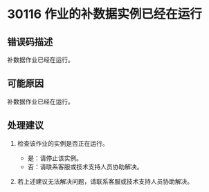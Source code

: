 # 30116 作业的补数据实例已经在运行<a name="dgc_01_196"></a>

## 错误码描述<a name="zh-cn_topic_0000001160798883_section763514613520"></a>

补数据作业已经在运行。

## 可能原因<a name="zh-cn_topic_0000001160798883_section1742711131352"></a>

补数据作业已经在运行。

## 处理建议<a name="zh-cn_topic_0000001160798883_section98210306510"></a>

1.  检查该作业的实例是否正在运行。
    -   是：请停止该实例。
    -   否：请联系客服或技术支持人员协助解决。

2.  若上述建议无法解决问题，请联系客服或技术支持人员协助解决。

